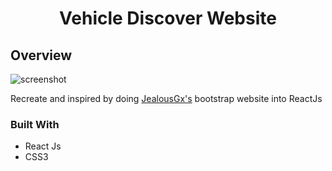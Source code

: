 <h1 align="center">Vehicle Discover Website</h1>

## Overview

![screenshot](./images/live-demo.png)

Recreate and inspired by doing [JealousGx's](https://github.com/JealousGx/responsive-sites) bootstrap website into ReactJs
### Built With

- React Js
- CSS3

